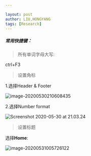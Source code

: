 ```yaml
---

layout: post
author: LIU,HONGYANG
tags: [Research]
---
```






##### 常用快捷键：



>  所有单词字母大写:  



 ctrl+F3





> 设置角标



1.选择Header & Footer

![image-20200530210608435](https://tva1.sinaimg.cn/large/007S8ZIlgy1gfas4alumbj31lc05sjt1.jpg)





2.选择Number format

![Screenshot 2020-05-30 at 21.03.24](https://tva1.sinaimg.cn/large/007S8ZIlgy1gfas2kd217j30le0qyn11.jpg)







>  设置标题



选择**Home**:





![image-20200531005726122](https://tva1.sinaimg.cn/large/007S8ZIlgy1gfaysz74z8j30ee0f6acs.jpg)



